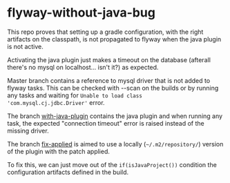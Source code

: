 # flyway-without-java-bug

This repo proves that setting up a gradle configuration, with the right artifacts on the classpath, is not
propagated to flyway when the java plugin is not active.

Activating the java plugin just makes a timeout on the database (afterall there's no mysql on localhost... isn't it?)
as expected.

Master branch contains a reference to mysql driver that is not added to flyway tasks. This can be checked with --scan on
the builds or by running any tasks and waiting for `Unable to load class 'com.mysql.cj.jdbc.Driver'` error.

The branch [with-java-plugin](/TarodBOFH/flyway-without-java-bug/tree/with-java-plugin) contains the java plugin and
when running any task, the expected "connection timeout" error is raised instead of the missing driver.

The branch [fix-applied](/TarodBOFH/flyway-without-java-bug/tree/fix-applied) is aimed to use a locally (`~/.m2/repository/`)
version of the plugin with the patch applied.

To fix this, we can just move out of the `if(isJavaProject())` condition the configuration artifacts defined
in the build.
